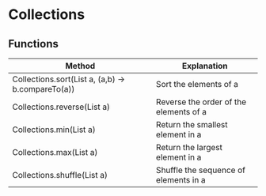 # Collections

## Functions

| Method                                            | Explanation                            |
| ------------------------------------------------- | -------------------------------------- |
| Collections.sort(List a, (a,b) -> b.compareTo(a)) | Sort the elements of a                 |
| Collections.reverse(List a)                       | Reverse the order of the elements of a |
| Collections.min(List a)                           | Return the smallest element in a       |
| Collections.max(List a)                           | Return the largest element in a        |
| Collections.shuffle(List a)                       | Shuffle the sequence of elements in a  |
